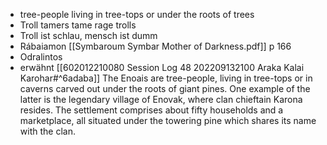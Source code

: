 - tree-people living in tree-tops or under the roots of trees
- Troll tamers tame rage trolls
- Troll ist schlau, mensch ist dumm
- Rábaiamon [[Symbaroum Symbar Mother of Darkness.pdf]] p 166
- Odralintos
- erwähnt [[602012210080 Session Log 48 202209132100 Araka Kalai Karohar#^6adaba]]
The Enoais are tree-people, living in tree-tops or in caverns carved out under the roots of giant pines. One example of the latter is the legendary village of Enovak, where clan chieftain Karona resides. The settlement comprises about fifty households and a marketplace, all situated under the towering pine which shares its name with the clan.